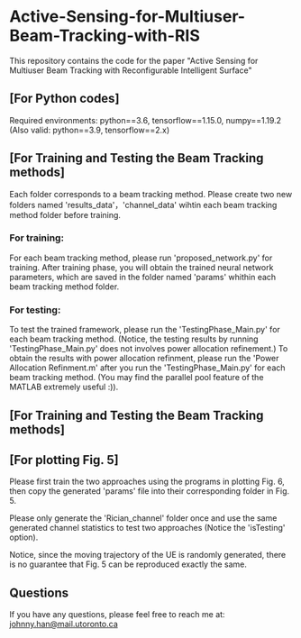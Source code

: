 # Active-Sensing-for-Multiuser-Beam-Tracking-with-RIS
This repository contains the code for the paper "Active Sensing for Multiuser Beam Tracking with Reconfigurable Intelligent Surface"

## [For Python codes]
Required environments: python==3.6, tensorflow==1.15.0, numpy==1.19.2 (Also valid: python==3.9, tensorflow==2.x)

## [For Training and Testing the Beam Tracking methods]
Each folder corresponds to a beam tracking method.
Please create two new folders named 'results_data'，'channel_data' wihtin each beam tracking method folder before training.
### For training:
For each beam tracking method, please run 'proposed_network.py' for training.
After training phase, you will obtain the trained neural network parameters, which are saved in the folder named 'params' whithin each beam tracking method folder.
### For testing:
To test the trained framework, please run the 'TestingPhase_Main.py' for each beam tracking method. (Notice, the testing results by running 'TestingPhase_Main.py' does not involves power allocation refinement.)
To obtain the results with power allocation refinment, please run the 'Power Allocation Refinment.m' after you run the 'TestingPhase_Main.py' for each beam tracking method. (You may find the parallel pool feature of the MATLAB extremely useful :)).

## [For Training and Testing the Beam Tracking methods]




## [For plotting Fig. 5]
Please first train the two approaches using the programs in plotting Fig. 6, then copy the generated 'params' file into their corresponding folder in Fig. 5.

Please only generate the 'Rician_channel' folder once and use the same generated channel statistics to test two approaches (Notice the 'isTesting' option). 

Notice, since the moving trajectory of the UE is randomly generated, there is no guarantee that Fig. 5 can be reproduced exactly the same.

## Questions
If you have any questions, please feel free to reach me at: johnny.han@mail.utoronto.ca

